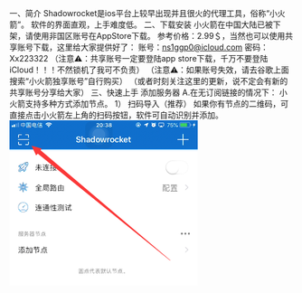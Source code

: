 一、简介
Shadowrocket是ios平台上较早出现并且很火的代理工具，俗称“小火箭”。
软件的界面直观，上手难度低。
二、下载安装
小火箭在中国大陆已被下架，请使用非国区账号在AppStore下载。
参考价格：2.99＄，当然也可以使用共享账号下载，这里给大家提供好了：
账号：ns1ggp0@icloud.com
密码：Xx223322
（注意⚠️：共享账号一定要登陆app store下载，千万不要登陆iCloud！！！不然锁机了我可不负责）
（注意⚠️：如果账号失效，请去谷歌上面搜索“小火箭独享账号”自行购买）
（或者时刻关注这里的更新，说不定会有新的共享账号分享给大家）
三、快速上手
添加服务器
A.在无订阅链接的情况下：
小火箭支持多种方式添加节点。
1） 扫码导入（推荐）
如果你有节点的二维码，可直接点击小火箭左上角的扫码按钮，软件可自动识别并添加。
![Image](https://raw.githubusercontent.com/zhufengshaonian/Shadowrocket-course/main/01.PNG)
